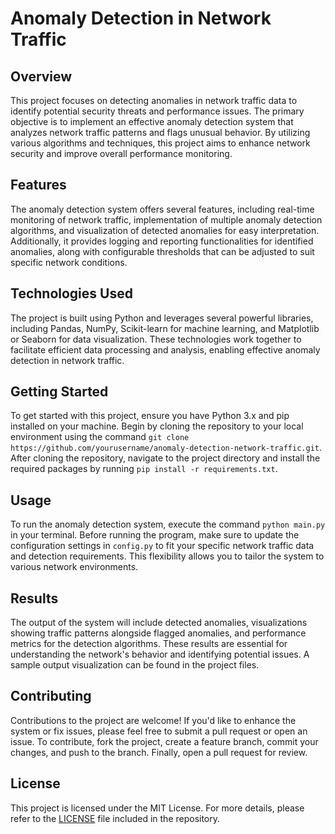 # Anomaly Detection in Network Traffic

## Overview

This project focuses on detecting anomalies in network traffic data to identify potential security threats and performance issues. The primary objective is to implement an effective anomaly detection system that analyzes network traffic patterns and flags unusual behavior. By utilizing various algorithms and techniques, this project aims to enhance network security and improve overall performance monitoring.

## Features

The anomaly detection system offers several features, including real-time monitoring of network traffic, implementation of multiple anomaly detection algorithms, and visualization of detected anomalies for easy interpretation. Additionally, it provides logging and reporting functionalities for identified anomalies, along with configurable thresholds that can be adjusted to suit specific network conditions.

## Technologies Used

The project is built using Python and leverages several powerful libraries, including Pandas, NumPy, Scikit-learn for machine learning, and Matplotlib or Seaborn for data visualization. These technologies work together to facilitate efficient data processing and analysis, enabling effective anomaly detection in network traffic.

## Getting Started

To get started with this project, ensure you have Python 3.x and pip installed on your machine. Begin by cloning the repository to your local environment using the command `git clone https://github.com/yourusername/anomaly-detection-network-traffic.git`. After cloning the repository, navigate to the project directory and install the required packages by running `pip install -r requirements.txt`.

## Usage

To run the anomaly detection system, execute the command `python main.py` in your terminal. Before running the program, make sure to update the configuration settings in `config.py` to fit your specific network traffic data and detection requirements. This flexibility allows you to tailor the system to various network environments.

## Results

The output of the system will include detected anomalies, visualizations showing traffic patterns alongside flagged anomalies, and performance metrics for the detection algorithms. These results are essential for understanding the network's behavior and identifying potential issues. A sample output visualization can be found in the project files.

## Contributing

Contributions to the project are welcome! If you'd like to enhance the system or fix issues, please feel free to submit a pull request or open an issue. To contribute, fork the project, create a feature branch, commit your changes, and push to the branch. Finally, open a pull request for review.

## License

This project is licensed under the MIT License. For more details, please refer to the [LICENSE](LICENSE) file included in the repository.
